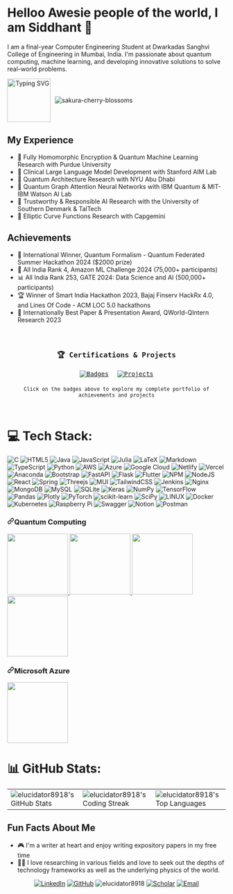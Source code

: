 # Helloo Awesie people of the world, I am Siddhant 👋

I am a final-year Computer Engineering Student at Dwarkadas Sanghvi College of Engineering in Mumbai, India. I'm passionate about quantum computing, machine learning, and developing innovative solutions to solve real-world problems. 

<div align="center" style="display: flex; align-items: center; gap: 10px;">
 <img src="https://readme-typing-svg.herokuapp.com?font=Fira+Code&pause=1000&color=6BAMF7&center=true&vCenter=true&width=435&lines=Quantum+Computing+Researcher;Machine+Learning+Enthusiast;Research+Collaborator;Qiskit+Advocate" alt="Typing SVG" height=100/>
  <img src="https://github.com/elucidator8918/elucidator8918/assets/113273376/8c8ebe3a-a588-4550-91fd-ee4090df4c9d" alt="sakura-cherry-blossoms">
  
</div>

## My Experience

- 🎯 Fully Homomorphic Encryption & Quantum Machine Learning Research with Purdue University
- 🏥 Clinical Large Language Model Development with Stanford AIM Lab
- 🌟 Quantum Architecture Research with NYU Abu Dhabi
- 🧬 Quantum Graph Attention Neural Networks with IBM Quantum & MIT-IBM Watson AI Lab
- 🤖 Trustworthy & Responsible AI Research with the University of Southern Denmark & TalTech
- 🔐 Elliptic Curve Functions Research with Capgemini

## Achievements

- 🥇 International Winner, Quantum Formalism - Quantum Federated Summer Hackathon 2024 ($2000 prize)
- 🎯 All India Rank 4, Amazon ML Challenge 2024 (75,000+ participants)
- 📊 All India Rank 253, GATE 2024: Data Science and AI (500,000+ participants)
- 🏆 Winner of Smart India Hackathon 2023, Bajaj Finserv HackRx 4.0, and Lines Of Code - ACM LOC 5.0 hackathons
- 🌟 Internationally Best Paper & Presentation Award, QWorld-QIntern Research 2023

<div align="center" style="padding:5px; margin:5px;">
  <kbd style="display:block; padding:20px;">
    <h3 align="center">🏆 Certifications & Projects</h3>
    <p align="center" style="display:flex; justify-content:center; gap:20px; margin:20px 0;">
      <a href="https://www.credly.com/users/siddhant-dutta/badges">
        <img src="https://img.shields.io/badge/View_All_Badges-2ac3de?style=for-the-badge&logo=acclaim&logoColor=white" alt="Badges" />
      </a>
      <a href="https://drive.google.com/file/d/1bhO7S-h8um1PAvDK7TbO6wy5JdNAN1ni/view?usp=sharing">
        <img src="https://img.shields.io/badge/View_Projects-bb9af7?style=for-the-badge&logo=google-drive&logoColor=white" alt="Projects" />
      </a>
    </p>
    <p align="center" style="margin:2;">
      <sub>Click on the badges above to explore my complete portfolio of achievements and projects</sub>
    </p>
  </kbd>
</div>

# 💻 Tech Stack:
![C](https://img.shields.io/badge/c-%2300599C.svg?style=for-the-badge&logo=c&logoColor=white) ![HTML5](https://img.shields.io/badge/html5-%23E34F26.svg?style=for-the-badge&logo=html5&logoColor=white) ![Java](https://img.shields.io/badge/java-%23ED8B00.svg?style=for-the-badge&logo=java&logoColor=white) ![JavaScript](https://img.shields.io/badge/javascript-%23323330.svg?style=for-the-badge&logo=javascript&logoColor=%23F7DF1E) 	![Julia](https://img.shields.io/badge/-Julia-9558B2?style=for-the-badge&logo=julia&logoColor=white) ![LaTeX](https://img.shields.io/badge/latex-%23008080.svg?style=for-the-badge&logo=latex&logoColor=white) ![Markdown](https://img.shields.io/badge/markdown-%23000000.svg?style=for-the-badge&logo=markdown&logoColor=white) ![TypeScript](https://img.shields.io/badge/typescript-%23007ACC.svg?style=for-the-badge&logo=typescript&logoColor=white) ![Python](https://img.shields.io/badge/python-3670A0?style=for-the-badge&logo=python&logoColor=ffdd54) ![AWS](https://img.shields.io/badge/AWS-%23FF9900.svg?style=for-the-badge&logo=amazon-aws&logoColor=white) ![Azure](https://img.shields.io/badge/azure-%230072C6.svg?style=for-the-badge&logo=azure-devops&logoColor=white) ![Google Cloud](https://img.shields.io/badge/Google%20Cloud-%234285F4.svg?style=for-the-badge&logo=google-cloud&logoColor=white) ![Netlify](https://img.shields.io/badge/netlify-%23000000.svg?style=for-the-badge&logo=netlify&logoColor=#00C7B7) ![Vercel](https://img.shields.io/badge/vercel-%23000000.svg?style=for-the-badge&logo=vercel&logoColor=white) ![Anaconda](https://img.shields.io/badge/Anaconda-%2344A833.svg?style=for-the-badge&logo=anaconda&logoColor=white) ![Bootstrap](https://img.shields.io/badge/bootstrap-%23563D7C.svg?style=for-the-badge&logo=bootstrap&logoColor=white) ![FastAPI](https://img.shields.io/badge/FastAPI-005571?style=for-the-badge&logo=fastapi) ![Flask](https://img.shields.io/badge/flask-%23000.svg?style=for-the-badge&logo=flask&logoColor=white) ![Flutter](https://img.shields.io/badge/Flutter-%2302569B.svg?style=for-the-badge&logo=Flutter&logoColor=white) ![NPM](https://img.shields.io/badge/NPM-%23000000.svg?style=for-the-badge&logo=npm&logoColor=white) ![NodeJS](https://img.shields.io/badge/node.js-6DA55F?style=for-the-badge&logo=node.js&logoColor=white) ![React](https://img.shields.io/badge/react-%2320232a.svg?style=for-the-badge&logo=react&logoColor=%2361DAFB) ![Spring](https://img.shields.io/badge/spring-%236DB33F.svg?style=for-the-badge&logo=spring&logoColor=white) ![Threejs](https://img.shields.io/badge/threejs-black?style=for-the-badge&logo=three.js&logoColor=white) ![MUI](https://img.shields.io/badge/MUI-%230081CB.svg?style=for-the-badge&logo=material-ui&logoColor=white) ![TailwindCSS](https://img.shields.io/badge/tailwindcss-%2338B2AC.svg?style=for-the-badge&logo=tailwind-css&logoColor=white) ![Jenkins](https://img.shields.io/badge/jenkins-%232C5263.svg?style=for-the-badge&logo=jenkins&logoColor=white) ![Nginx](https://img.shields.io/badge/nginx-%23009639.svg?style=for-the-badge&logo=nginx&logoColor=white) ![MongoDB](https://img.shields.io/badge/MongoDB-%234ea94b.svg?style=for-the-badge&logo=mongodb&logoColor=white) ![MySQL](https://img.shields.io/badge/mysql-%2300f.svg?style=for-the-badge&logo=mysql&logoColor=white) ![SQLite](https://img.shields.io/badge/sqlite-%2307405e.svg?style=for-the-badge&logo=sqlite&logoColor=white) ![Keras](https://img.shields.io/badge/Keras-%23D00000.svg?style=for-the-badge&logo=Keras&logoColor=white) ![NumPy](https://img.shields.io/badge/numpy-%23013243.svg?style=for-the-badge&logo=numpy&logoColor=white) ![TensorFlow](https://img.shields.io/badge/TensorFlow-%23FF6F00.svg?style=for-the-badge&logo=TensorFlow&logoColor=white) ![Pandas](https://img.shields.io/badge/pandas-%23150458.svg?style=for-the-badge&logo=pandas&logoColor=white) ![Plotly](https://img.shields.io/badge/Plotly-%233F4F75.svg?style=for-the-badge&logo=plotly&logoColor=white) ![PyTorch](https://img.shields.io/badge/PyTorch-%23EE4C2C.svg?style=for-the-badge&logo=PyTorch&logoColor=white) ![scikit-learn](https://img.shields.io/badge/scikit--learn-%23F7931E.svg?style=for-the-badge&logo=scikit-learn&logoColor=white) ![SciPy](https://img.shields.io/badge/SciPy-%230C55A5.svg?style=for-the-badge&logo=scipy&logoColor=%white) ![LINUX](https://img.shields.io/badge/Linux-FCC624?style=for-the-badge&logo=linux&logoColor=black) ![Docker](https://img.shields.io/badge/docker-%230db7ed.svg?style=for-the-badge&logo=docker&logoColor=white) ![Kubernetes](https://img.shields.io/badge/kubernetes-%23326ce5.svg?style=for-the-badge&logo=kubernetes&logoColor=white) ![Raspberry Pi](https://img.shields.io/badge/-RaspberryPi-C51A4A?style=for-the-badge&logo=Raspberry-Pi) ![Swagger](https://img.shields.io/badge/-Swagger-%23Clojure?style=for-the-badge&logo=swagger&logoColor=white) ![Notion](https://img.shields.io/badge/Notion-%23000000.svg?style=for-the-badge&logo=notion&logoColor=white) ![Postman](https://img.shields.io/badge/Postman-FF6C37?style=for-the-badge&logo=postman&logoColor=white)

<h3 dir="auto"><a id="user-content-project-management" class="anchor" aria-hidden="true" href="#project-management"><svg class="octicon octicon-link" viewBox="0 0 16 16" version="1.1" width="16" height="16" aria-hidden="true"><path fill-rule="evenodd" d="M7.775 3.275a.75.75 0 001.06 1.06l1.25-1.25a2 2 0 112.83 2.83l-2.5 2.5a2 2 0 01-2.83 0 .75.75 0 00-1.06 1.06 3.5 3.5 0 004.95 0l2.5-2.5a3.5 3.5 0 00-4.95-4.95l-1.25 1.25zm-4.69 9.64a2 2 0 010-2.83l2.5-2.5a2 2 0 012.83 0 .75.75 0 001.06-1.06 3.5 3.5 0 00-4.95 0l-2.5 2.5a3.5 3.5 0 004.95 4.95l1.25-1.25a.75.75 0 00-1.06-1.06l-1.25 1.25a2 2 0 01-2.83 0z"></path></svg></a>Quantum Computing</h3>

<a href="https://www.credly.com/badges/056501c3-e851-4501-862d-a8c51196dff8" rel="nofollow">
    <img src="https://images.credly.com/size/680x680/images/fe6362a0-da58-4f9c-ba4d-8d3cb18d23a2/image.png" width="140" height="140" style="max-width: 100%;">
</a>

<a href="https://www.credly.com/badges/11b510c9-c998-4edf-8ffe-c6000f8139d7" rel="nofollow">
    <img src="https://images.credly.com/size/340x340/images/fcc8af64-3b96-45a2-b6a1-60da06f309f0/image.png" width="140" height="140" style="max-width: 100%;">
</a>

<a href="https://www.credly.com/badges/62f935a9-d808-475e-bf36-fa04cb874a44" rel="nofollow">
    <img src="https://images.credly.com/size/340x340/images/7f8d686d-dae3-4d9f-8275-fbd449b4008e/IBM_Certified_Associate_Developer_-_Quantum_Computation_using_Qiskit_v0.2X.png" width="140" height="140" style="max-width: 100%;">
</a>

<a href="https://www.credly.com/badges/f4e77709-b497-4707-b864-886a6d5a9861" rel="nofollow">
    <img src="https://images.credly.com/size/680x680/images/989d2c9f-0bf8-40bf-902f-38cf556c2f81/image.png" width="140" height="140" style="max-width: 100%;">
</a>

<h3 dir="auto"><a id="user-content-project-management" class="anchor" aria-hidden="true" href="#project-management"><svg class="octicon octicon-link" viewBox="0 0 16 16" version="1.1" width="16" height="16" aria-hidden="true"><path fill-rule="evenodd" d="M7.775 3.275a.75.75 0 001.06 1.06l1.25-1.25a2 2 0 112.83 2.83l-2.5 2.5a2 2 0 01-2.83 0 .75.75 0 00-1.06 1.06 3.5 3.5 0 004.95 0l2.5-2.5a3.5 3.5 0 00-4.95-4.95l-1.25 1.25zm-4.69 9.64a2 2 0 010-2.83l2.5-2.5a2 2 0 012.83 0 .75.75 0 001.06-1.06 3.5 3.5 0 00-4.95 0l-2.5 2.5a3.5 3.5 0 004.95 4.95l1.25-1.25a.75.75 0 00-1.06-1.06l-1.25 1.25a2 2 0 01-2.83 0z"></path></svg></a>Microsoft Azure</h3>

<a href="https://www.credly.com/badges/9a29b213-dc47-4580-b065-72aa2734fe7c" rel="nofollow">
    <img src="https://images.credly.com/size/340x340/images/be8fcaeb-c769-4858-b567-ffaaa73ce8cf/image.png" width="140" height="140" style="max-width: 100%;">
</a>

# 📊 GitHub Stats:
<div align="center">
  <table>
    <tr>
      <td>
        <img src="https://github-readme-stats.vercel.app/api?username=elucidator8918&theme=tokyonight&show_icons=true&hide_border=true&count_private=true" alt="elucidator8918's GitHub Stats" />
      </td>
      <td>
        <img src="https://github-readme-streak-stats.herokuapp.com/?user=elucidator8918&theme=tokyonight&hide_border=true" alt="elucidator8918's Coding Streak" />
      </td>
      <td>
        <img src="https://github-readme-stats.vercel.app/api/top-langs/?username=elucidator8918&theme=tokyonight&show_icons=true&hide_border=true&layout=compact" alt="elucidator8918's Top Languages" />
      </td>
    </tr>
  </table>
</div>



## Fun Facts About Me

- 🎮 I'm a writer at heart and enjoy writing expository papers in my free time
- 🧑‍🔬 I love researching in various fields and love to seek out the depths of technology frameworks as well as the underlying physics of the world.

<div align="center">
  
[![LinkedIn](https://img.shields.io/badge/LinkedIn-0077B5?style=for-the-badge&logo=linkedin&logoColor=white)](https://linkedin.com/in/siddhant-dutta-30260315a/)
[![GitHub](https://img.shields.io/badge/GitHub-100000?style=for-the-badge&logo=github&logoColor=white)](https://github.com/elucidator8918)
<img src="https://komarev.com/ghpvc/?username=elucidator8918&label=Profile%20views&color=0e75b6&style=flat" alt="elucidator8918" /> 
[![Scholar](https://img.shields.io/badge/Google_Scholar-4285F4?style=for-the-badge&logo=google-scholar&logoColor=white)](https://scholar.google.com/citations?user=-TXOxzIAAAAJ&hl=en)
[![Email](https://img.shields.io/badge/Email-D14836?style=for-the-badge&logo=gmail&logoColor=white)](mailto:forsomethingnewsid@gmail.com)
</div>
